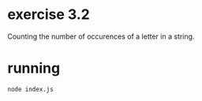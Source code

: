 # exercise 3.2

Counting the number of occurences of a letter in a string.

# running

`node index.js`